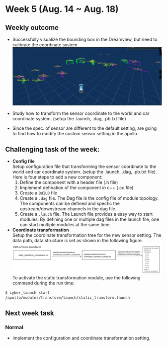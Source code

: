 
# Week 5 (Aug. 14 ~ Aug. 18) 
## Weekly outcome
- Successfully visualize the bounding box in the Dreamview, but need to calibrate the coordinate system.
![](../images/visualized_bounding_box.png)
- Study how to transform the sensor coordinate to the world and car coordinate system. (setup the .launch, .dag, .pb.txt file)

- Since the spec. of sensor are different to the default setting, are going to find how to modify the custom sensor setting in the apollo.
## Challenging task of the week:
- **Config file**  
Setup configuration file that transforming the sensor coordinate to the world and car coordinate system. (setup the .launch, .dag, .pb.txt file). Here is four steps to add a new component:
    1. Define the component with a header file (.h file)
    2. Implement defination of the component in c++ (.cc file)
    3. Create a `BUILD` file
    4. Create a `.dag` file. The Dag file is the config file of module topology. The components can be defined and specfic the upstream/downstream channels in the dag file.
    5. Create a `.lauch` file. The Launch file provides a easy way to start modules. By defining one or multiple dag files in the launch file, one can start multiple modules at the same time.
- **Coordinate transformation**  
Setup the coordinate transformation tree for the new sensor setting. The data path, data structure is set as shown in the following figure.
![](../images/static_transform.png)
To activate the static transformation module, use the following command during the run time:
```
$ cyber_launch start /apollo/modules/transform/launch/static_transform.launch
```
## Next week task
### Normal
- Implement the configuration and coordinate transformation setting. 